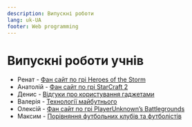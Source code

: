 ```yaml
---
description: Випускні роботи
lang: uk-UA
footer: Web programming
---
```


# Випускні роботи учнів

-   Ренат - [Фан сайт по грі Heroes of the Storm](https://renattop.herokuapp.com)
-   Анатолій - [Фан сайт по грі StarCraft 2](https://Anat0liy12.github.io)
-   Денис - [Відгуки про користування гаджетами](https://banzai2003.github.io)
-   Валерія - [Технології майбутнього](https://lera1711.github.io)
-   Олексій - [Фан сайт по грі PlayerUnknown’s Battlegrounds](https://alexxeyy123.github.io/mysitepubg/)
-   Максим - [Порівняння футбольних клубів та футболістів](https://football763.github.io)
